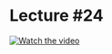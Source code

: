 # Lecture #24

[![Watch the video](https://img.youtube.com/vi/Zzwi-s538FM/0.jpg)](https://www.youtube.com/watch?v=Zzwi-s538FM&list=PL-h0BZdG_K4mfItKR5nUChmnuus-q-Tbc&index=24)
